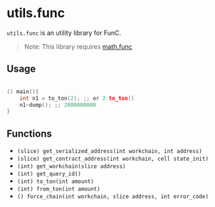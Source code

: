 # utils.func
`utils.func` is an utility library for FunC.
> Note: This library requires [math.func](https://github.com/TonoxDeFi/math.func)
## Usage
```c

() main(){
    int n1 = to_ton(2); ;; or 2.to_ton()
    n1~dump(); ;; 2000000000
}
```

## Functions
- `(slice) get_serialized_address(int workchain, int address)`
- `(slice) get_contract_address(int workchain, cell state_init)`
- `(int) get_workchain(slice address)`
- `(int) get_query_id()`
- `(int) to_ton(int amount)` 
- `(int) from_ton(int amount)` 
- `() force_chain(int workchain, slice address, int error_code)`
